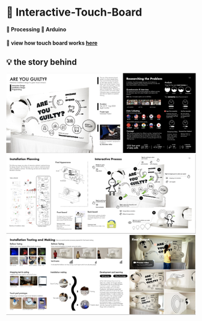# 🎨 Interactive-Touch-Board

#### 🔸 Processing 🔸 Arduino
#### 🔗 view how touch board works [here](https://youtu.be/dRPGhyZpMP4)

## 💡 the story behind
![img](screen/1.png)
![img](screen/2.png)
![img](screen/3.png)
